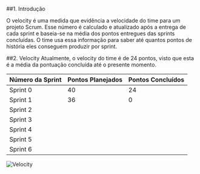 ##1. Introdução

O velocity é uma medida que evidência a velocidade do time para um projeto Scrum. Esse número é calculado e atualizado após a entrega de cada sprint e baseia-se na média dos pontos entregues das sprints concluídas. O time usa essa informação para saber até quantos pontos de história eles conseguem produzir por sprint.

##2. Velocity
Atualmente, o velocity do time é de 24 pontos, visto que esta é a média da pontuação concluída até o presente momento.

| Número da Sprint | Pontos Planejados | Pontos Concluídos |                  
|------------------|-------------------|-------------------|
|Sprint 0          |40                 |24                 |
|Sprint 1          |36                 |0                  |
|Sprint 2          |                   |                   |
|Sprint 3          |                   |                   |
|Sprint 4          |                   |                   |
|Sprint 5          |                   |                   |
|Sprint 6          |                   |                   |


![Velocity](https://raw.githubusercontent.com/wiki/fga-gpp-mds/2016.2-Time05-SalasFGA/img/velocity.png)    